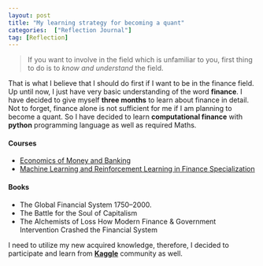 ```yaml
---
layout: post
title: "My learning strategy for becoming a quant"
categories:  ["Reflection Journal"]
tag: [Reflection]
---
```


> If you want to involve in  the field which is unfamiliar to you, first thing to do is to *know and understand* the field.

That is what I believe that I should do first if I want to be in the finance field. Up until now, I just have very basic understanding of the word **finance**. I have decided to give myself **three months** to learn  about finance in detail. Not to forget, finance alone is not sufficient for me if I am planning to become a quant. So I have decided to learn **computational finance** with **python** programming language as well as required Maths.
<!-- more -->
#### Courses
* [Economics of Money and Banking](https://www.coursera.org/learn/money-banking)
* [Machine Learning and Reinforcement Learning in Finance Specialization](https://www.coursera.org/specializations/machine-learning-reinforcement-finance)

#### Books
* The Global Financial System 1750–2000.
* The Battle for the Soul of Capitalism
* The Alchemists of Loss How Modern Finance & Government Intervention Crashed the Financial System

I need to utilize my new acquired knowledge, therefore, I decided to participate and learn from [**Kaggle**](https://www.kaggle.com/) community as well.
